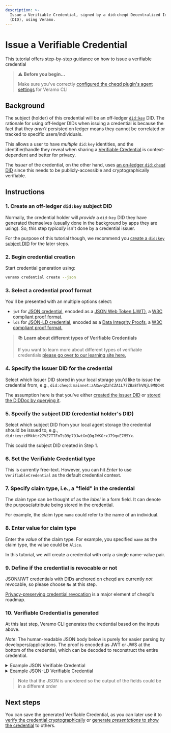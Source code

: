 ```yaml
---
description: >-
  Issue a Verifiable Credential, signed by a did:cheqd Decentralized Identifier
  (DID), using Veramo.
---
```


# Issue a Verifiable Credential

This tutorial offers step-by-step guidance on how to issue a verifiable credential

> ⚠️ **Before you begin...**
>
> Make sure you've correctly [configured the cheqd plugin's agent settings](../setup/) for Veramo CLI

## Background

The subject (holder) of this credential will be an off-ledger [`did:key`](https://github.com/w3c-ccg/did-method-key) DID. The rationale for using off-ledger DIDs when issuing a credential is because the fact that they _aren't_ persisted on ledger means they cannot be correlated or tracked to specific users/individuals.

This allows a user to have _multiple_ `did:key` identities, and the identifier/handle they reveal when sharing a [Verifiable Credential](issue-credential.md) is context-dependent and better for privacy.

The _issuer_ of the credential, on the other hand, uses [an on-ledger `did:cheqd` DID](../../../architecture/adr-list/adr-001-cheqd-did-method.md) since this needs to be publicly-accessible and cryptographically verifiable.

## Instructions

### 1. Create an off-ledger `did:key` subject DID

Normally, the credential holder will _provide_ a `did:key` DID they have generated themselves (usually done in the background by apps they are using). So, this step _typically_ isn't done by a credential issuer.

For the purpose of this tutorial though, we recommend you [create a `did:key` subject DID](../did-operations/create-subject-did.md) for the later steps.

### 2. Begin credential creation

Start credential generation using:

```bash
veramo credential create --json
```

### 3. Select a credential proof format

You'll be presented with an multiple options select:

* `jwt` for [JSON credential](https://www.w3.org/TR/vc-data-model/#json), encoded as a [JSON Web Token (JWT)](https://www.w3.org/TR/vc-data-model/#json-web-token), a [W3C compliant proof format.](https://www.w3.org/TR/vc-data-model/#proof-formats)
* `lds` for [JSON-LD credential](https://www.w3.org/TR/vc-data-model/#json-ld), encoded as a [Data Integrity Proofs](https://www.w3.org/TR/vc-data-model/#data-integrity-proofs), a [W3C compliant proof format.](https://www.w3.org/TR/vc-data-model/#proof-formats)

> :books: **Learn about different types of Verifiable Credentials**
>
> If you want to learn more about different types of verifiable credentials [please go over to our learning site here.](https://learn.cheqd.io/overview/introduction-to-decentralised-identity/what-is-a-verifiable-credential-vc/what-are-the-different-types-of-verifiable-credentials)

### 4. Specify the Issuer DID for the credential

Select which Issuer DID stored in your local storage you'd like to issue the credential from, e.g., `did:cheqd:mainnet:zAXwwqZzhCZA1L77ZBa8fhVNjL9MQCHX`

The assumption here is that you've either [created the issuer DID](../did-operations/create-did.md) or [stored the DIDDoc by querying it](../did-operations/query-did.md).

### 5. Specify the subject DID (credential holder's DID)

Select which subject DID from your local agent storage the credential should be issued to, e.g., `did:key:z6Mkktr27VZ7TTFoTsD9p79JwtGnQDgJWKGrxJ79quE7M5Yx`.

This could the subject DID created in Step 1.

### 6. Set the Verifiable Credential type

This is currently free-text. However, you can hit _Enter_ to use `VerifiableCredential` as the default credential context.

### 7. Specify claim type, i.e., a "field" in the credential

The claim type can be thought of as the _label_ in a form field. It can denote the purpose/attribute being stored in the credential.

For example, the claim type `name` could refer to the name of an individual.

### 8. Enter value for claim type

Enter the _value_ of the claim type. For example, you specified `name` as the claim type, the value could be `Alice`.

In this tutorial, we will create a credential with only a single name-value pair.

### 9. Define if the credential is revocable or not

JSON/JWT credentials with DIDs anchored on cheqd are currently _not_ revocable, so please choose `No` at this step.

[Privacy-preserving credential revocation](https://sharing.clickup.com/6600954/tl/h/69e7u-8222/6f126b298e224c8) is a major element of cheqd's roadmap.

### 10. Verifiable Credential is generated

At this last step, Veramo CLI generates the credential based on the inputs above.

_Note_: The human-readable JSON body below is purely for easier parsing by developers/applications. The proof is encoded as JWT or JWS at the bottom of the credential, which can be decoded to reconstruct the entire credential.

<details>

<summary>Example JSON Verifiable Credential</summary>

```json
{
  "@context": [
    "https://www.w3.org/2018/credentials/v1",
    "https://veramo.io/contexts/profile/v1"
  ],
  "type": ["VerifiableCredential", "Profile"],
  "issuer": {
    "id": "did:cheqd:mainnet:zAXwwqZzhCZA1L77ZBa8fhVNjL9MQCHX"
  },
  "issuanceDate": "2022-07-28T15:25:10.000Z",
  "credentialSubject": {
    "name": "Alice",
    "id": "did:key:z6Mkktr27VZ7TTFoTsD9p79JwtGnQDgJWKGrxJ79quE7M5Yx"
  }, 
  "proof": {
    "type": "JwtProof2020",
    "jwt": "eyJhbGciOiJFZERTQSIsInR5cCI6IkpXVCJ9.eyJ2YyI6eyJAY29udGV4dCI6WyJodHRwczovL3d3dy53My5vcmcvMjAxOC9jcmVkZW50aWFscy92MSIsImh0dHBzOi8vdmVyYW1vLmlvL2NvbnRleHRzL3Byb2ZpbGUvdjByb2ZpbGUvdjEiXSwidHlwZSI6WyJWZXJpZmlhYmxlQ3JlZGVudGlhbCIsIlByb2ZpbGUiXSwiY3JlZGVudGlhbFN1YmplY3QiOnsibmFtZSI6IkFsaWNlIn19LCJzdWIiOiJkaWQ6a2V5Ono2TWtrdHIyN1ZaN1RURm9Uc25RRGdKV0tHc0Q5cDc5Snd0R25RRGdKV0tHcnhKNzlxdUU3TTVZeCIsIm5iZiI6MTY1OTAyMTkxMCwiaXNzIjoiZGlkOmNoZXFkOm1haW5uZXQ6ekFYd3dxWnpoQ1pBMUw3N1pCYThmaFZOakw5TVFDSFgifQ.MRqlKuFQzpjLvsW3C2ZSBEf5jfvJCPQBwl-gP1P8bRfNSvjxj9H3eDgDmEf5jfvJCPQBwUDltBr-ZQ3Q7SKVSvCaJHV8TnUzBA"
  }
}
```

</details>

<details>

<summary>Example JSON-LD Verifiable Credential</summary>

```json
{
  "@context": [
    "https://www.w3.org/2018/credentials/v1",
    "https://veramo.io/contexts/profile/v1"
  ],
  "type": [
    "VerifiableCredential",
    "Profile"
  ],
  "issuer": {
    "id": "did:cheqd:testnet:d3e515cf-81af-40cb-9ac1-154827986d29"
  },
  "issuanceDate": "2023-02-07T06:28:33.760Z",
  "credentialSubject": {
    "id": "did:key:z6MkfFb5bMTvm3kXMB5zZSrLGLdtW13wU9w6ByJ76LV7U75a",
    "name": "Alice"
  },
  "proof": {
    "type": "Ed25519Signature2018",
    "created": "2023-02-07T06:28:34Z",
    "verificationMethod": "did:cheqd:testnet:d3e515cf-81af-40cb-9ac1-154827986d29#key-1",
    "proofPurpose": "assertionMethod",
    "jws": "eyJhbGciOiJFZERTQSIsImI2NCI6ZmFsc2UsImNyaXQiOlsiYjY0Il19..LkXa1AxEtoY78-6NwAiIe0viO271RzCMbfJsFgm7muBCHGKGMgTRO0QnGDvA0fygKAVCjvR1xZpgJQEuxlbNAg"
  }
}
```

</details>

> Note that the JSON is unordered so the output of the fields could be in a different order

## Next steps

You can save the generated Verifiable Credential, as you can later use it to [verify the credential cryptographically](verify-jwt-credential.md) or [generate _presentations_ to show the credential](create-jwt-presentation.md) to others.
